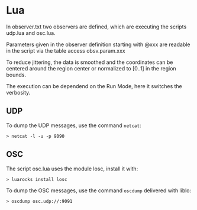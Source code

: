 # Lua


In observer.txt two observers are defined, which are executing the scripts udp.lua and osc.lua.

Parameters given in the observer definition starting with @xxx are readable in the script via the table access obsv.param.xxx

To reduce jittering, the data is smoothed and the coordinates can be centered around the region center or normalized to [0..1] in the region bounds.

The execution can be dependend on the Run Mode, here it switches the verbosity.

## UDP

To dump the UDP messages, use the command `netcat`:

```console
> netcat -l -u -p 9090
```

## OSC

The script osc.lua uses the module losc, install it with:

```console
> luarocks install losc
```

To dump the OSC messages, use the command `oscdump` delivered with liblo:

```console
> oscdump osc.udp://:9091
```

